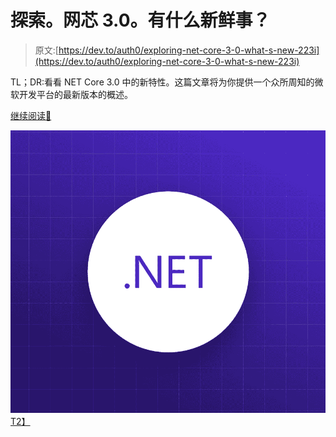 # 探索。网芯 3.0。有什么新鲜事？

> 原文:[https://dev.to/auth0/exploring-net-core-3-0-what-s-new-223i](https://dev.to/auth0/exploring-net-core-3-0-what-s-new-223i)

TL；DR:看看 NET Core 3.0 中的新特性。这篇文章将为你提供一个众所周知的微软开发平台的最新版本的概述。

[继续阅读📖](https://auth0.com/blog/exploring-dotnet-core-3-whats-new/?utm_source=twitter&utm_medium=sc&utm_campaign=donet3_new)

[![Exploring .NET Core 3.0\. What's New?](img/50e5d033319731b00c18d957476caf7e.png)T2】](https://res.cloudinary.com/practicaldev/image/fetch/s--GvcK4uFj--/c_limit%2Cf_auto%2Cfl_progressive%2Cq_auto%2Cw_880/https://cdn.auth0.com/blog/illustrations/dotnet.png)